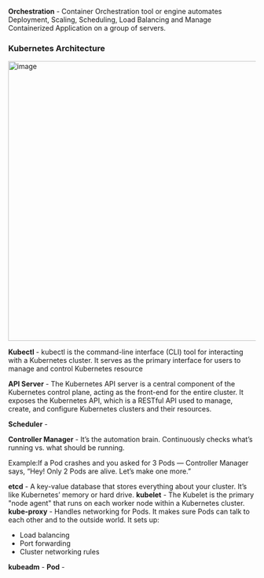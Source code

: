 **Orchestration**  - Container Orchestration tool or engine automates Deployment, Scaling, Scheduling, Load Balancing and Manage Containerized Application on a group of servers.

### Kubernetes Architecture
<img width="975" height="570" alt="image" src="https://github.com/user-attachments/assets/cf4660bc-9706-4169-81e9-8c1a4330ac4b" />

**Kubectl** - kubectl is the command-line interface (CLI) tool for interacting with a Kubernetes cluster. It serves as the primary interface for users to manage and control Kubernetes resource

**API Server** - The Kubernetes API server is a central component of the Kubernetes control plane, acting as the front-end for the entire cluster. It exposes the Kubernetes API, which is a RESTful API used to manage, create, and configure Kubernetes clusters and their resources.

**Scheduler** - 

**Controller Manager** - It’s the automation brain. Continuously checks what’s running vs. what should be running.

Example:If a Pod crashes and you asked for 3 Pods — Controller Manager says, “Hey! Only 2 Pods are alive. Let’s make one more.”

**etcd** - A key-value database that stores everything about your cluster. It’s like Kubernetes’ memory or hard drive.
**kubelet** - The Kubelet is the primary "node agent" that runs on each worker node within a Kubernetes cluster.
**kube-proxy** - Handles networking for Pods. It makes sure Pods can talk to each other and to the outside world. 
It sets up:

- Load balancing
- Port forwarding
- Cluster networking rules

**kubeadm** - 
**Pod** - 
